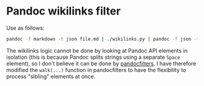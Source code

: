 # Pandoc wikilinks filter

Use as follows:

```bash
pandoc -f markdown -t json file.md | ./wikilinks.py | pandoc -f json -t html
```

The wikilinks logic cannot be done by looking at Pandoc API elements in
isolation (this is because Pandoc splits strings using a separate `Space`
element), so I don't believe it can be done by
[pandocfilters](https://github.com/jgm/pandocfilters). I have therefore
modified the `walk(...)` function in pandocfilters to have the flexibility to
process "sibling" elements at once.
